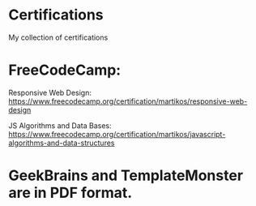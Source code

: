 # Certifications
My collection of certifications

# FreeCodeCamp:
  Responsive Web Design: https://www.freecodecamp.org/certification/martikos/responsive-web-design
  
  JS Algorithms and Data Bases: https://www.freecodecamp.org/certification/martikos/javascript-algorithms-and-data-structures

# GeekBrains and TemplateMonster are in PDF format.
